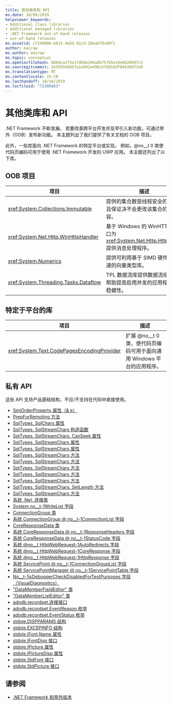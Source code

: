 ```yaml
---
title: 其他类库和 API
ms.date: 10/09/2019
helpviewer_keywords:
- Additional class libraries
- Additional managed libraries
- .NET Framework out-of-band releases
- out-of-band releases
ms.assetid: cf2d9006-b631-4e5d-81cd-20aab78c60f1
author: mairaw
ms.author: mairaw
ms.topic: conceptual
ms.openlocfilehash: b869ca2f5e17db9a204a8b757b5e24ebb209d7c5
ms.sourcegitcommit: 2e95559d957a1a942e490c5fd916df04b39d73a9
ms.translationtype: MT
ms.contentlocale: zh-CN
ms.lasthandoff: 10/16/2019
ms.locfileid: "72395663"
---
```

# <a name="additional-class-libraries-and-apis"></a>其他类库和 API

.NET Framework 不断发展。 若要改善跨平台开发并及早引入新功能，可通过带外（OOB）发布新功能。 本主题列出了我们提供了有关文档的 OOB 项目。  
  
此外，一些库面向 .NET Framework 的特定平台或实现。 例如，@no__t 0 类使代码页编码可用于使用 .NET Framework 开发的 UWP 应用。 本主题还列出了以下库。  
  
## <a name="oob-projects"></a>OOB 项目
  
| 项目 | 描述 |  
| ------- | ----------- |  
| <xref:System.Collections.Immutable> | 提供的集合数是线程安全的，并且保证决不会更改该集合的内容。 |
| <xref:System.Net.Http.WinHttpHandler> | 基于 Windows 的 WinHTTP 接口为 <xref:System.Net.Http.HttpClient> 提供消息处理程序。 |
| <xref:System.Numerics> | 提供可利用基于 SIMD 硬件的加速的向量类型库。| 
| <xref:System.Threading.Tasks.Dataflow> | TPL 数据流库提供数据流组件以帮助提高启用并发的应用程序的稳健性。 |  

## <a name="platform-specific-libraries"></a>特定于平台的库
  
| 项目 | 描述 |  
| ------- | ----------- |  
| <xref:System.Text.CodePagesEncodingProvider> | 扩展 @no__t 0 类，使代码页编码可用于面向通用 Windows 平台的应用程序。 |  
  
## <a name="private-apis"></a>私有 API  

这些 API 支持产品基础结构，不应/不支持在代码中直接使用。  
  
* [SmiOrderProperty 属性（& e）](microsoft.sqlserver.server.smiorderproperty.item.md)
* [PrepForRemoting 方法](system.exception.prepforremoting.md)
* [SqlTypes. SqlChars 属性](system.data.sqltypes.sqlchars.stream.md)
* [SqlTypes. SqlStreamChars 构造函数](system.data.sqltypes.sqlstreamchars.-ctor.md)
* [SqlTypes. SqlStreamChars. CanSeek 属性](system.data.sqltypes.sqlstreamchars.canseek.md)
* [SqlTypes. SqlStreamChars 属性](system.data.sqltypes.sqlstreamchars.isnull.md)
* [SqlTypes. SqlStreamChars 属性](system.data.sqltypes.sqlstreamchars.length.md)
* [SqlTypes. SqlStreamChars 方法](system.data.sqltypes.sqlstreamchars.close.md)
* [SqlTypes. SqlStreamChars 方法](system.data.sqltypes.sqlstreamchars.dispose.md)
* [SqlTypes. SqlStreamChars 方法](system.data.sqltypes.sqlstreamchars.flush.md)
* [SqlTypes. SqlStreamChars 方法](system.data.sqltypes.sqlstreamchars.read.md)
* [SqlTypes. SqlStreamChars 方法](system.data.sqltypes.sqlstreamchars.seek.md)
* [SqlTypes. SqlStreamChars. SetLength 方法](system.data.sqltypes.sqlstreamchars.setlength.md)
* [SqlTypes. SqlStreamChars 方法](system.data.sqltypes.sqlstreamchars.write.md)
* [系统 .Net. 连接类](connection.md)
* [System no__t-1WriteList 字段](m_writelist.md)
* [ConnectionGroup 类](connectiongroup.md)
* [系统 ConnectionGroup @ no__t-1ConnectionList 字段](m_connectionlist.md)
* [CoreResponseData 类](coreresponsedata.md)
* [系统 CoreResponseData @ no__t-1ResponseHeaders 字段](coreresponsedata_m_responseheaders.md)
* [系统 CoreResponseData @ no__t-1StatusCode 字段](coreresponsedata_m_statuscode.md)
* [系统 @no__t HttpWebRequest-1AutoRedirects 字段](_autoredirects.md)
* [系统 @no__t HttpWebRequest-1CoreResponse 字段](httpwebrequest__coreresponse.md)
* [系统 @no__t HttpWebRequest-1HttpResponse 字段](_httpresponse.md)
* [系统 ServicePoint @ no__t-1ConnectionGroupList 字段](m_connectiongrouplist.md)
* [系统 ServicePointManager @ no__t-1ServicePointTable 字段](s_servicepointtable.md)
* [No__t-1isDebuggerCheckDisabledForTestPurposes 字段（VisualDiagnostics）](s-isdebuggercheckdisabledfortestpurposes-field.md)
* ["DataMemberFieldEditor" 类](datamemberfieldeditor-class.md)
* ["DataMemberListEditor" 类](datamemberlisteditor-class.md)
* [adodb.recordset.连接接口](adodb.connection.md)
* [adodb.recordset.EventReason 枚举](adodb.eventreasonenum.md)
* [adodb.recordset.EventStatus 枚举](adodb.eventstatusenum.md)
* [stdole.DISPPARAMS 结构](stdole.dispparams.md)
* [stdole.EXCEPINFO 结构](stdole.excepinfo.md)
* [stdole.IFont.Name 属性](stdole.ifont.name.md)
* [stdole.IFontDisp 接口](stdole.ifontdisp.md)
* [stdole.IPicture 属性](stdole.ipicture.handle.md)
* [stdole.IPictureDisp 属性](stdole.ipicturedisp.handle.md)
* [stdole.StdFont 接口](stdole.stdfont.md)
* [stdole.StdPicture 接口](stdole.stdpicture.md)
  
## <a name="see-also"></a>请参阅

* [.NET Framework 和带外版本](../get-started/the-net-framework-and-out-of-band-releases.md)
